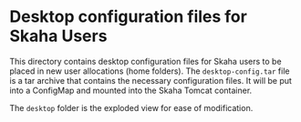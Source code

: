 # Desktop configuration files for Skaha Users

This directory contains desktop configuration files for Skaha users to be placed in new user allocations (home folders).
The `desktop-config.tar` file is a tar archive that contains the necessary configuration files.  It will be put into a ConfigMap and mounted into the Skaha Tomcat container.

The `desktop` folder is the exploded view for ease of modification.